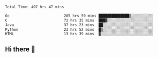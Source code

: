 <!--START_SECTION:waka-->

```txt
Total Time: 497 hrs 47 mins

Go                         285 hrs 59 mins ██████████████▒░░░░░░░░░░   57.41 %
C                          72 hrs 35 mins  ███▓░░░░░░░░░░░░░░░░░░░░░   14.57 %
Java                       37 hrs 23 mins  ██░░░░░░░░░░░░░░░░░░░░░░░   07.51 %
Python                     23 hrs 52 mins  █▒░░░░░░░░░░░░░░░░░░░░░░░   04.79 %
HTML                       13 hrs 39 mins  ▓░░░░░░░░░░░░░░░░░░░░░░░░   02.74 %
```

<!--END_SECTION:waka-->

## Hi there 👋

<!--
**prorok210/prorok210** is a ✨ _special_ ✨ repository because its `README.md` (this file) appears on your GitHub profile.

Here are some ideas to get you started:

- 🔭 I’m currently working on ...
- 🌱 I’m currently learning ...
- 👯 I’m looking to collaborate on ...
- 🤔 I’m looking for help with ...
- 💬 Ask me about ...
- 📫 How to reach me: ...
- 😄 Pronouns: ...
- ⚡ Fun fact: ...
-->
